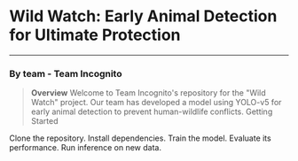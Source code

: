 # Wild Watch: Early Animal Detection for Ultimate Protection
----------------------------------------------------------------------------
### By team - **Team Incognito**
>**Overview**
> Welcome to Team Incognito's repository for the "Wild Watch" project. Our team has developed a model using YOLO-v5 for early animal detection to prevent human-wildlife conflicts.
Getting Started

Clone the repository.
Install dependencies.
Train the model.
Evaluate its performance.
Run inference on new data.
